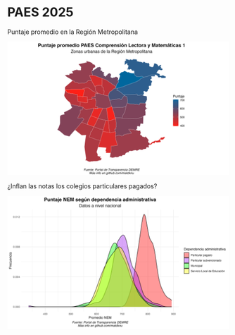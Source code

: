 # PAES 2025

Puntaje promedio en la Región Metropolitana

![](images/g1.png)

¿Inflan las notas los colegios particulares pagados?

![](images/g2.png)
